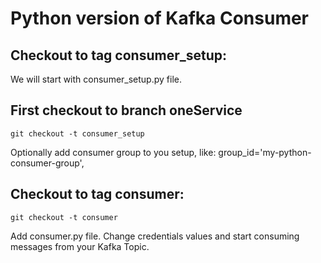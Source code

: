 # Python version of Kafka Consumer

## Checkout to tag consumer_setup:

We will start with consumer_setup.py file.

## First checkout to branch oneService

```git checkout -t consumer_setup```

Optionally add consumer group to you setup, like: group_id='my-python-consumer-group',

## Checkout to tag consumer:

```git checkout -t consumer```

Add consumer.py file. Change credentials values and start consuming messages from your Kafka Topic.
